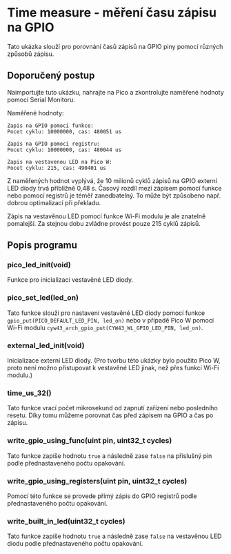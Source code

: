 # Time measure - měření času zápisu na GPIO
Tato ukázka slouží pro porovnání časů zápisů na GPIO piny pomocí různých způsobů zápisu.

## Doporučený postup
Naimportujte tuto ukázku, nahrajte na Pico a zkontrolujte naměřené hodnoty pomocí Serial Monitoru.

Naměřené hodnoty:
```
Zapis na GPIO pomoci funkce:
Pocet cyklu: 10000000, cas: 480051 us

Zapis na GPIO pomoci registru:
Pocet cyklu: 10000000, cas: 480044 us

Zapis na vestavenou LED na Pico W:
Pocet cyklu: 215, cas: 490401 us
```
Z naměřených hodnot vyplývá, že 10 milionů cyklů zápisů na GPIO externí LED diody trvá přibližně 0,48 s. Časový rozdíl mezi zápisem pomocí funkce nebo pomocí registrů je téměř zanedbatelný. To může být způsobeno např. dobrou optimalizací při překladu.

Zápis na vestavěnou LED pomocí funkce Wi-Fi modulu je ale znatelně pomalejší. Za stejnou dobu zvládne provést pouze 215 cyklů zápisů.

## Popis programu
### pico_led_init(void)
Funkce pro inicializaci vestavěné LED diody.

### pico_set_led(led_on)
Tato funkce slouží pro nastavení vestavěné LED diody pomocí funkce `gpio_put(PICO_DEFAULT_LED_PIN, led_on)` nebo v případě Pico W pomocí Wi-Fi modulu `cyw43_arch_gpio_put(CYW43_WL_GPIO_LED_PIN, led_on)`.

### external_led_init(void)
Inicializace externí LED diody. (Pro tvorbu této ukázky bylo použito Pico W, proto není možno přistupovat k vestavěné LED jinak, než přes funkci Wi-Fi modulu.)

### time_us_32()
Tato funkce vrací počet mikrosekund od zapnutí zařízení nebo posledního resetu. Díky tomu můžeme porovnat čas před zápisem na GPIO a čas po zápisu.

### write_gpio_using_func(uint pin, uint32_t cycles)
Tato funkce zapíše hodnotu `true` a následně zase `false` na příslušný pin podle přednastaveného počtu opakování.

### write_gpio_using_registers(uint pin, uint32_t cycles)
Pomocí této funkce se provede přímý zápis do GPIO registrů podle přednastaveného počtu opakování.

### write_built_in_led(uint32_t cycles)
Tato funkce zapíše hodnotu `true` a následně zase `false` na vestavěnou LED diodu podle přednastaveného počtu opakování.